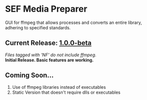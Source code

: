 # SEF Media Preparer
GUI for ffmpeg that allows processes and converts an entire library, adhering to specified standards.

## Current Release: [1.0.0-beta](https://github.com/alecselle/sefmediapreparer/releases)
*Files tagged with 'NF' do not include ffmpeg.*<br/>
**Initial Release. Basic features are working.**

## Coming Soon...
1. Use of ffmpeg libraries instead of executables
2. Static Version that doesn't require dlls or executables
